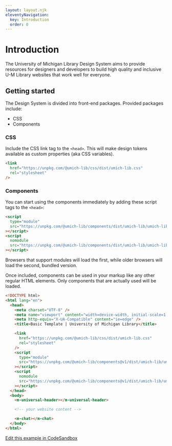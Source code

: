 ```yaml
---
layout: layout.njk
eleventyNavigation:
  key: Introduction
  order: 0
---
```


# Introduction

The University of Michigan Library Design System aims to provide resources for designers and developers to build high quality and inclusive U-M Library websites that work well for everyone.

## Getting started

The Design System is divided into front-end packages. Provided packages include:

- CSS
- Components

### CSS

Include the CSS link tag to the `<head>`. This will make design tokens available as custom properties (aka CSS variables).

```html
<link
  href="https://unpkg.com/@umich-lib/css/dist/umich-lib.css"
  rel="stylesheet"
/>
```

### Components

You can start using the components immediately by adding these script tags to the `<head>`:

```html
<script
  type="module"
  src="https://unpkg.com/@umich-lib/components/dist/umich-lib/umich-lib.esm.js"
></script>
<script
  nomodule
  src="https://unpkg.com/@umich-lib/components/dist/umich-lib/umich-lib.js"
></script>
```

Browsers that support modules will load the first, while older browsers will load the second, bundled version.

Once included, components can be used in your markup like any other regular HTML elements. Only components that are actually used will be loaded.

```html 9-4
<!DOCTYPE html>
<html lang="en">
  <head>
    <meta charset="UTF-8" />
    <meta name="viewport" content="width=device-width, initial-scale=1.0" />
    <meta http-equiv="X-UA-Compatible" content="ie=edge" />
    <title>Basic Template | University of Michigan Library</title>

    <link
      href="https://unpkg.com/@umich-lib/css/dist/umich-lib.css"
      rel="stylesheet"
    />
    <script
      type="module"
      src="https://unpkg.com/@umich-lib/components@v1/dist/umich-lib/umich-lib.esm.js"
    ></script>
    <script
      nomodule
      src="https://unpkg.com/@umich-lib/components@v1/dist/umich-lib/umich-lib.js"
    ></script>
  </head>
  <body>
    <m-universal-header></m-universal-header>

    <!-- your website content -->

    <m-chat></m-chat>
  </body>
</html>
```

[Edit this example in CodeSandbox](https://codesandbox.io/s/umich-libcomponents-and-umich-libcss-with-unpkg-468rj?fontsize=14&hidenavigation=1&theme=dark)
